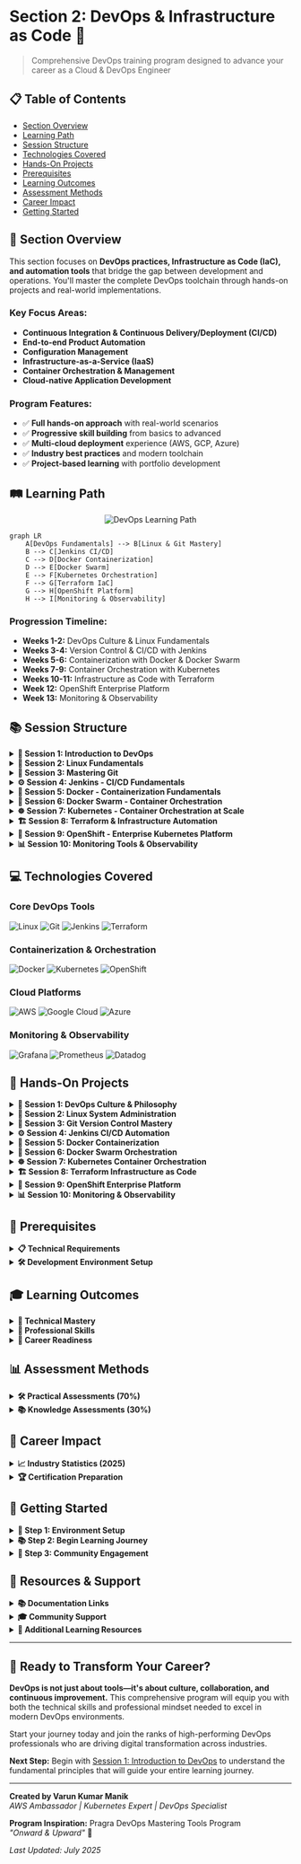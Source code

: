 # Section 2: DevOps & Infrastructure as Code 🚀

> Comprehensive DevOps training program designed to advance your career as a Cloud & DevOps Engineer

## 📋 Table of Contents
- [Section Overview](#-section-overview)
- [Learning Path](#️-learning-path)
- [Session Structure](#-session-structure)
- [Technologies Covered](#-technologies-covered)
- [Hands-On Projects](#-hands-on-projects)
- [Prerequisites](#-prerequisites)
- [Learning Outcomes](#-learning-outcomes)
- [Assessment Methods](#-assessment-methods)
- [Career Impact](#-career-impact)
- [Getting Started](#-getting-started)

## 🎯 Section Overview

This section focuses on **DevOps practices, Infrastructure as Code (IaC), and automation tools** that bridge the gap between development and operations. You'll master the complete DevOps toolchain through hands-on projects and real-world implementations.

### Key Focus Areas:
- **Continuous Integration & Continuous Delivery/Deployment (CI/CD)**
- **End-to-end Product Automation**
- **Configuration Management**
- **Infrastructure-as-a-Service (IaaS)**
- **Container Orchestration & Management**
- **Cloud-native Application Development**

### Program Features:
- ✅ **Full hands-on approach** with real-world scenarios
- ✅ **Progressive skill building** from basics to advanced
- ✅ **Multi-cloud deployment** experience (AWS, GCP, Azure)
- ✅ **Industry best practices** and modern toolchain
- ✅ **Project-based learning** with portfolio development

## 🛤️ Learning Path

<div align="center">

![DevOps Learning Path](./images/devops-learning-path.svg)

</div>

```mermaid
graph LR
    A[DevOps Fundamentals] --> B[Linux & Git Mastery]
    B --> C[Jenkins CI/CD]
    C --> D[Docker Containerization]
    D --> E[Docker Swarm]
    E --> F[Kubernetes Orchestration]
    F --> G[Terraform IaC]
    G --> H[OpenShift Platform]
    H --> I[Monitoring & Observability]
```

### Progression Timeline:
- **Weeks 1-2:** DevOps Culture & Linux Fundamentals
- **Weeks 3-4:** Version Control & CI/CD with Jenkins
- **Weeks 5-6:** Containerization with Docker & Docker Swarm
- **Weeks 7-9:** Container Orchestration with Kubernetes
- **Weeks 10-11:** Infrastructure as Code with Terraform
- **Week 12:** OpenShift Enterprise Platform
- **Week 13:** Monitoring & Observability

## 📚 Session Structure

<details>
<summary><strong>📖 Session 1: Introduction to DevOps</strong></summary>

**Duration:** 2 weeks | **Focus:** DevOps culture, principles, and transformation

### Topics Covered:
- DevOps vs Traditional IT approaches
- Cultural transformation and team collaboration
- DevOps roles and responsibilities (DevOps Engineer, SRE, Platform Engineer)
- Business value and ROI of DevOps adoption
- DevOps patterns and frameworks (CALMS, Three Ways, DORA metrics)
- Legacy system problems and DevOps solutions

### Learning Outcomes:
- ✅ Understand DevOps principles and core concepts
- ✅ Identify the gap between traditional Dev and Ops teams
- ✅ Recognize DevOps roles and career opportunities
- ✅ Apply DevOps frameworks to real-world scenarios

### Key Resources:
- [Session 1 Materials](./Session-1_Introduction-to-DevOps/)
- DevOps Culture Assessment
- Industry Case Studies
- Framework Implementation Guides

</details>

<details>
<summary><strong>🐧 Session 2: Linux Fundamentals</strong></summary>

**Duration:** 2 weeks | **Focus:** Essential Linux skills for DevOps professionals

### Topics Covered:
- Command line proficiency and shell scripting
- File system navigation and permissions management
- Process management and system monitoring
- Package management and software installation
- Network configuration and troubleshooting
- System administration and security basics

### Learning Outcomes:
- ✅ Master essential Linux commands and operations
- ✅ Write effective shell scripts for automation
- ✅ Manage system processes and resources
- ✅ Configure networking and security settings

### Practical Labs:
- Linux Command Line Mastery
- Shell Scripting for Automation
- System Administration Tasks
- Network Configuration Labs

### Key Resources:
- [Session 2 Materials](./Session-2_Linux-Fundamentals/)
- Linux Command Reference
- Shell Scripting Examples
- System Administration Guides

</details>

<details>
<summary><strong>🔀 Session 3: Mastering Git</strong></summary>

**Duration:** 2 weeks | **Focus:** Version control and collaborative development

### Topics Covered:
- Git fundamentals and repository management
- Branching strategies and merge workflows
- Collaborative development with GitHub/GitLab
- Git hooks and automation integration
- Best practices for code versioning
- Advanced Git operations and troubleshooting

### Learning Outcomes:
- ✅ Implement effective Git workflows
- ✅ Manage complex branching strategies
- ✅ Collaborate effectively using Git platforms
- ✅ Integrate Git with CI/CD pipelines

### Practical Labs:
- Git Workflow Implementation
- Branch Management Strategies
- Collaborative Development Scenarios
- Git Hooks and Automation

### Key Resources:
- [Session 3 Materials](./Session-3_Mastering-Git/)
- Git Best Practices Guide
- Branching Strategy Templates
- Collaboration Workflows

</details>

<details>
<summary><strong>⚙️ Session 4: Jenkins - CI/CD Fundamentals</strong></summary>

**Duration:** 2 weeks | **Focus:** Continuous Integration & Continuous Delivery/Deployment automation

### Topics Covered:

#### 1. Jenkins Installation & Setup
- Jenkins architecture and components
- Installation on various platforms (Linux, Windows, macOS)
- Initial configuration and security setup
- Plugin management and ecosystem

#### 2. Master-Slave Configuration & Multi-mode
- Distributed builds and scaling strategies
- Node management and configuration
- Load balancing and resource optimization
- Security considerations for distributed setups

#### 3. Job & Pipeline Creation
- Freestyle jobs and parameterized builds
- Pipeline as Code (PaC) implementation
- Declarative vs Scripted pipelines
- Pipeline syntax and best practices

#### 4. Build, Integration & Delivery Pipelines
- Multi-stage pipeline design
- Integration with testing frameworks
- Deployment automation and rollback strategies
- Environment promotion workflows

#### 5. Advanced Jenkins Features
- Plugin ecosystem and management
- Security and access control (RBAC)
- Monitoring and maintenance
- Integration with external tools

### Learning Outcomes:
- ✅ Design and implement automated CI/CD pipelines
- ✅ Configure distributed Jenkins environments
- ✅ Create Pipeline as Code solutions
- ✅ Integrate testing and deployment automation

### Practical Labs:
- Jenkins Installation and Configuration
- Pipeline Creation and Management
- Multi-stage Deployment Pipelines
- Integration with AWS, GCP, and Azure

### Key Resources:
- [Session 4 Materials](./Session-4_Jenkins/)
- Jenkins Pipeline Examples
- Plugin Configuration Guides
- Security Best Practices

</details>

<details>
<summary><strong>🐳 Session 5: Docker - Containerization Fundamentals</strong></summary>

**Duration:** 2 weeks | **Focus:** Container technology and application packaging

### Topics Covered:

#### 1. Container Technology Fundamentals
- Understanding containers vs virtual machines
- Docker architecture and components
- Container lifecycle and management
- Image creation and optimization

#### 2. Docker Operations & Management
- Docker installation and configuration
- Container creation, execution, and monitoring
- Image building with Dockerfiles
- Container networking and storage

#### 3. Multi-Container Applications
- Docker Compose for multi-service applications
- Service orchestration and dependencies
- Environment management and configuration
- Container communication patterns

#### 4. Production Considerations
- Security best practices for containers
- Performance optimization and monitoring
- Container registry management
- Deployment strategies and patterns

### Learning Outcomes:
- ✅ Build and manage Docker containers
- ✅ Create optimized container images
- ✅ Orchestrate multi-container applications
- ✅ Implement container security practices

### Practical Labs:
- Docker Installation and Configuration
- Container Creation and Management
- Multi-service Application Deployment
- Container Security Implementation

### Key Resources:
- [Session 5 Materials](./Session-5_Docker/)
- Docker Best Practices Guide
- Container Security Checklist
- Multi-container Application Examples

</details>

<details>
<summary><strong>🐙 Session 6: Docker Swarm - Container Orchestration</strong></summary>

**Duration:** 1 week | **Focus:** Docker native orchestration platform

### Topics Covered:

#### 1. Docker Swarm Fundamentals
- Swarm mode architecture and concepts
- Cluster initialization and node management
- Service creation and scaling
- Load balancing and service discovery

#### 2. Production Deployment Patterns
- Multi-node cluster setup
- Rolling updates and rollback strategies
- Health checks and service monitoring
- Secrets and configuration management

### Learning Outcomes:
- ✅ Deploy and manage Docker Swarm clusters
- ✅ Orchestrate containerized applications at scale
- ✅ Implement high availability patterns
- ✅ Manage cluster security and secrets

### Practical Labs:
- Swarm Cluster Setup and Management
- Service Deployment and Scaling
- Rolling Updates and Health Monitoring
- Multi-environment Configuration

### Key Resources:
- [Session 6 Materials](./Session-6_Docker-Swarm/)
- Swarm Deployment Examples
- Cluster Management Scripts
- Production Configuration Templates

</details>

<details>
<summary><strong>☸️ Session 7: Kubernetes - Container Orchestration at Scale</strong></summary>

**Duration:** 3 weeks | **Focus:** Production-grade container orchestration

### Topics Covered:

#### 1. Kubernetes Fundamentals & Setup
- Kubernetes architecture and components
- Cluster setup with K3s (lightweight Kubernetes)
- kubectl command-line interface
- Basic troubleshooting and cluster validation

#### 2. Core Kubernetes Concepts
- Pods, Services, and Deployments explained
- Container orchestration principles
- Kubernetes resource management
- Real-world analogies and practical understanding

#### 3. Application Deployment & Management
- Pod creation and lifecycle management
- Multi-container applications
- Labels, selectors, and organization
- Debugging and log analysis

#### 4. Scaling & Production Deployments
- Deployment strategies and scaling
- Rolling updates and rollback procedures
- Health checks and self-healing applications
- Resource limits and performance optimization

#### 5. Service Discovery & Networking
- Service types and networking patterns
- Load balancing and traffic distribution
- Inter-service communication
- External access and ingress patterns

#### 6. Complete Application Project
- Full-stack Todo application deployment
- Multi-tier architecture (Frontend, API, Database)
- Production-ready configurations
- Real-world troubleshooting scenarios

### Learning Outcomes:
- ✅ Deploy and manage Kubernetes clusters
- ✅ Orchestrate complex multi-service applications
- ✅ Implement scaling and update strategies
- ✅ Configure service networking and discovery
- ✅ Build production-ready containerized applications
- ✅ Troubleshoot and monitor Kubernetes workloads

### Practical Labs:
- K3s Cluster Setup and Configuration
- Pod and Deployment Management
- Service Discovery and Networking
- Complete Todo Application Project
- Production Deployment Patterns

### Key Resources:
- [Session 7 Materials](./Session-7_Kubernetes/)
- Kubernetes Configuration Examples
- Troubleshooting Guides and Best Practices
- Production Deployment Templates

</details>

<details>
<summary><strong>🏗️ Session 8: Terraform & Infrastructure Automation</strong></summary>

**Duration:** 2 weeks | **Focus:** Infrastructure as Code and automation

### Topics Covered:

#### 1. Infrastructure as Code Principles
- IaC concepts and benefits
- Declarative vs Imperative approaches
- Version control for infrastructure
- Infrastructure testing and validation

#### 2. Terraform Installation & Workflows
- Terraform architecture and components
- Installation and configuration across platforms
- Terraform workflow (init, plan, apply, destroy)
- State management and remote backends

#### 3. Configuration Management & Orchestration
- HCL (HashiCorp Configuration Language) syntax
- Resource provisioning and dependencies
- Data sources and local values
- Functions and expressions

#### 4. Resource Provisioning & Deployments
- Multi-cloud resource management (AWS, GCP, Azure)
- Modules and reusable components
- Environment management and promotion
- Security and compliance considerations

### Learning Outcomes:
- ✅ Automate cloud infrastructure provisioning
- ✅ Implement Infrastructure as Code best practices
- ✅ Manage infrastructure across multiple environments
- ✅ Create reusable Terraform modules

### Practical Labs:
- Terraform Fundamentals
- Multi-cloud Resource Provisioning
- Module Development and Management
- State Management and Collaboration

### Key Resources:
- [Session 8 Materials](./Session-8_terraform_and_infra_automation/)
- Terraform Configuration Examples
- Module Library and Templates
- Multi-cloud Deployment Guides

</details>

<details>
<summary><strong>🔴 Session 9: OpenShift - Enterprise Kubernetes Platform</strong></summary>

**Duration:** 2 weeks | **Focus:** Enterprise container platform and advanced Kubernetes

### Topics Covered:

#### 1. OpenShift Fundamentals
- OpenShift vs Kubernetes comparison
- OpenShift architecture and components
- Developer and administrator perspectives
- Enterprise features and capabilities

#### 2. Getting Started with OpenShift
- OpenShift Sandbox setup and access
- CLI (oc) installation and configuration
- Web console navigation and usage
- Basic project and application management

#### 3. Application Deployment Patterns
- Source-to-Image (S2I) builds
- Container image deployments
- Multi-service applications
- Database integration and persistence

#### 4. Advanced OpenShift Features
- Auto-scaling and resource management
- Blue-Green deployment strategies
- CI/CD integration with OpenShift Pipelines
- Service mesh and microservices architecture

#### 5. Hands-On Projects
- **Project 0:** Getting Started - CLI login and basic deployment
- **Projects 1-3:** Basic applications (Nginx, Node.js, Python+Database)
- **Projects 4-6:** Advanced patterns (Multi-service, Auto-scaling, Blue-Green)

### Learning Outcomes:
- ✅ Deploy applications on OpenShift platform
- ✅ Understand enterprise Kubernetes features
- ✅ Implement advanced deployment strategies
- ✅ Configure auto-scaling and resource management
- ✅ Build CI/CD pipelines with OpenShift tools

### Practical Labs:
- OpenShift Sandbox setup and configuration
- Source-to-Image application builds
- Multi-tier application deployment
- Auto-scaling and blue-green deployments
- OpenShift Pipelines and GitOps workflows

### Key Resources:
- [Session 9 Materials](./Session-9_OpenShift/)
- OpenShift project templates and examples
- Deployment strategy guides
- Enterprise best practices documentation

</details>

<details>
<summary><strong>📊 Session 10: Monitoring Tools & Observability</strong></summary>

**Duration:** 1 week | **Focus:** Application and infrastructure monitoring

### Topics Covered:

#### 1. Monitoring Fundamentals
- Observability principles (Metrics, Logs, Traces)
- Monitoring strategy and best practices
- SLA, SLI, and SLO concepts
- Alert management and incident response

#### 2. Nagios Monitoring
- Nagios Core installation and configuration
- Host and service monitoring setup
- Custom plugin development
- Alert notifications and escalations

#### 3. ELK Stack Integration
- Elasticsearch, Logstash, and Kibana setup
- Log aggregation and analysis
- Dashboard creation and visualization
- Integration with Nagios for comprehensive monitoring

#### 4. Production Monitoring Patterns
- Infrastructure monitoring best practices
- Application performance monitoring (APM)
- Distributed tracing and debugging
- Capacity planning and trend analysis

### Learning Outcomes:
- ✅ Implement comprehensive monitoring solutions
- ✅ Configure alerting and notification systems
- ✅ Create monitoring dashboards and visualizations
- ✅ Integrate monitoring with CI/CD pipelines
- ✅ Apply observability best practices

### Practical Labs:
- Nagios installation and configuration
- ELK stack deployment and setup
- Custom monitoring dashboard creation
- Alert configuration and testing
- Integration with existing infrastructure

### Key Resources:
- [Session 10 Materials](./Session-10_Monitoring-Tools/)
- Nagios configuration examples
- ELK stack deployment guides
- Monitoring best practices documentation

</details>

## 💻 Technologies Covered

### Core DevOps Tools
![Linux](https://img.shields.io/badge/Linux-FCC624?style=flat&logo=linux&logoColor=black)
![Git](https://img.shields.io/badge/Git-F05032?style=flat&logo=git&logoColor=white)
![Jenkins](https://img.shields.io/badge/Jenkins-D24939?style=flat&logo=jenkins&logoColor=white)
![Terraform](https://img.shields.io/badge/Terraform-623CE4?style=flat&logo=terraform&logoColor=white)

### Containerization & Orchestration
![Docker](https://img.shields.io/badge/Docker-2496ED?style=flat&logo=docker&logoColor=white)
![Kubernetes](https://img.shields.io/badge/Kubernetes-326CE5?style=flat&logo=kubernetes&logoColor=white)
![OpenShift](https://img.shields.io/badge/OpenShift-EE0000?style=flat&logo=red-hat-open-shift&logoColor=white)

### Cloud Platforms
![AWS](https://img.shields.io/badge/AWS-232F3E?style=flat&logo=amazon-aws&logoColor=white)
![Google Cloud](https://img.shields.io/badge/Google_Cloud-4285F4?style=flat&logo=google-cloud&logoColor=white)
![Azure](https://img.shields.io/badge/Azure-0078D4?style=flat&logo=microsoft-azure&logoColor=white)

### Monitoring & Observability
![Grafana](https://img.shields.io/badge/Grafana-F46800?style=flat&logo=grafana&logoColor=white)
![Prometheus](https://img.shields.io/badge/Prometheus-E6522C?style=flat&logo=prometheus&logoColor=white)
![Datadog](https://img.shields.io/badge/Datadog-632CA6?style=flat&logo=datadog&logoColor=white)

## 🚀 Hands-On Projects

<details>
<summary><strong>📖 Session 1: DevOps Culture & Philosophy</strong></summary>

### Project Focus:
DevOps transformation assessment and culture implementation

### Project Scope:
- Analyze traditional vs DevOps approaches
- Create DevOps transformation roadmap
- Implement team collaboration frameworks
- Assess organizational readiness for DevOps

### Skills Developed:
- DevOps culture and principles
- Change management strategies
- Team collaboration techniques
- Business value assessment

### Timeline: 1 week

</details>

<details>
<summary><strong>🐧 Session 2: Linux System Administration</strong></summary>

### Project Focus:
Complete Linux system administration and automation

### Project Scope:
- **Project 1:** Linux fundamentals and system administration
- Set up automated server provisioning
- Implement system monitoring and maintenance
- Create shell scripts for common tasks
- Configure security and user management

### Skills Developed:
- Linux command line mastery
- Shell scripting and automation
- System administration
- Security configuration

### Timeline: 1 week

</details>

<details>
<summary><strong>🔀 Session 3: Git Version Control Mastery</strong></summary>

### Project Focus:
Advanced Git workflows and collaboration

### Project Scope:
- **Project 1:** Git Fundamentals - Complete workflow implementation
- **Project 2:** GitLab CI/CD - Automated pipeline setup
- Implement branching strategies
- Set up collaborative development workflows
- Configure Git hooks and automation

### Skills Developed:
- Advanced Git operations
- Branching and merging strategies
- Collaborative development
- CI/CD integration with Git

### Timeline: 1.5 weeks

</details>

<details>
<summary><strong>⚙️ Session 4: Jenkins CI/CD Automation</strong></summary>

### Project Focus:
Enterprise CI/CD pipeline implementation

### Project Scope:
- **Infrastructure Setup:** EC2 with Terraform
- **Basic Jobs:** Freestyle and Maven projects
- **Pipeline Fundamentals:** Hello World pipeline
- **Master-Slave Architecture:** Distributed builds
- **Final Project:** Complete CI/CD with Git integration
- Multi-stage deployment pipelines
- Automated testing and quality gates

### Skills Developed:
- Jenkins installation and configuration
- Pipeline as Code implementation
- Distributed build systems
- CI/CD best practices

### Timeline: 2 weeks

</details>

<details>
<summary><strong>🐳 Session 5: Docker Containerization</strong></summary>

### Project Focus:
Container-based application deployment

### Project Scope:
- **Docker Basics:** Container fundamentals
- **Docker Project:** Multi-service application containerization
- **Docker Registry:** Private registry setup
- Container optimization and security
- Multi-container application orchestration

### Skills Developed:
- Docker container management
- Dockerfile optimization
- Container networking and storage
- Registry management

### Timeline: 1.5 weeks

</details>

<details>
<summary><strong>🐙 Session 6: Docker Swarm Orchestration</strong></summary>

### Project Focus:
Container orchestration with Docker Swarm

### Project Scope:
- **Swarm Basics:** Cluster setup and management
- **Stack Project:** Multi-service stack deployment
- Service scaling and load balancing
- Rolling updates and health monitoring
- Production deployment patterns

### Skills Developed:
- Docker Swarm cluster management
- Service orchestration
- Load balancing and scaling
- Production deployment strategies

### Timeline: 1 week

</details>

<details>
<summary><strong>☸️ Session 7: Kubernetes Container Orchestration</strong></summary>

### Project Focus:
Production-grade Kubernetes deployment

### Project Scope:
- **Setup:** K3s cluster installation and configuration
- **Concepts:** Core Kubernetes resources and architecture
- **Pods:** Container lifecycle and management
- **Deployments & Scaling:** Application deployment strategies
- **Services & Networking:** Service discovery and load balancing
- **Final Project:** Complete Todo application (3-tier architecture)

### Skills Developed:
- Kubernetes cluster management
- Application deployment and scaling
- Service networking and discovery
- Production troubleshooting

### Timeline: 3 weeks

</details>

<details>
<summary><strong>🏗️ Session 8: Terraform Infrastructure as Code</strong></summary>

### Project Focus:
Multi-cloud infrastructure automation

### Project Scope:
- **Introduction & History:** IaC fundamentals
- **Architecture Overview:** Terraform components and workflow
- **Basic Commands:** Core Terraform operations
- **Local File Example:** Basic resource management
- **S3 Bucket Example:** AWS resource provisioning
- **EC2 Instance Example:** Compute resource automation
- **Configuration Management:** Advanced Terraform features
- **Final Projects:** Complete infrastructure deployments (2 projects)

### Skills Developed:
- Infrastructure as Code principles
- Multi-cloud resource management
- Terraform module development
- State management and collaboration

### Timeline: 2 weeks

</details>

<details>
<summary><strong>🔴 Session 9: OpenShift Enterprise Platform</strong></summary>

### Project Focus:
OpenShift fundamentals and enterprise Kubernetes features

### Project Scope:
- **Theory:** Kubernetes to OpenShift transition guide
- **Project 0:** Getting Started - CLI login and basic deployment
- OpenShift CLI (oc) usage and workflows
- Routes and networking configuration
- Source-to-Image (S2I) build concepts
- Enterprise security and RBAC features

### Skills Developed:
- OpenShift platform management
- Enterprise Kubernetes features
- CLI-based deployment workflows
- Route creation and HTTPS configuration

### Timeline: 2 weeks

</details>

<details>
<summary><strong>📊 Session 10: Monitoring & Observability</strong></summary>

### Project Focus:
Comprehensive monitoring and alerting

### Project Scope:
- **Nagios Setup:** Infrastructure monitoring implementation
- **ELK Integration:** Log aggregation and analysis
- Custom monitoring dashboards
- Alert configuration and incident response
- Performance monitoring and optimization

### Skills Developed:
- Infrastructure monitoring setup
- Log aggregation and analysis
- Dashboard creation and visualization
- Alert management and incident response

### Timeline: 1 week

</details>

## 🔧 Prerequisites

<details>
<summary><strong>📋 Technical Requirements</strong></summary>

### Knowledge Prerequisites:
- **Basic Linux/Unix knowledge** - Command line familiarity
- **Programming fundamentals** - Any programming language (Java, Python, JavaScript)
- **Networking basics** - TCP/IP, DNS, HTTP/HTTPS concepts
- **Cloud awareness** - Basic understanding of cloud services and concepts

### Software Requirements:
- **Computer specifications:** Minimum 8GB RAM, 50GB free disk space
- **Operating System:** Linux, macOS, or Windows with WSL2
- **Internet connection:** Stable broadband for cloud platform access
- **Accounts:** AWS, GCP, and Azure accounts (free tier eligible)

</details>

<details>
<summary><strong>🛠️ Development Environment Setup</strong></summary>

### Essential Tools Installation:

```bash
# Update system packages
sudo apt-get update && sudo apt-get upgrade -y

# Git installation
sudo apt-get install git -y

# Docker installation
curl -fsSL https://get.docker.com -o get-docker.sh
sh get-docker.sh
sudo usermod -aG docker $USER

# AWS CLI installation
curl "https://awscli.amazonaws.com/awscli-exe-linux-x86_64.zip" -o "awscliv2.zip"
unzip awscliv2.zip && sudo ./aws/install

# Google Cloud CLI installation
curl https://sdk.cloud.google.com | bash
exec -l $SHELL
gcloud init

# Azure CLI installation
curl -sL https://aka.ms/InstallAzureCLIDeb | sudo bash

# Terraform installation
wget https://releases.hashicorp.com/terraform/1.5.0/terraform_1.5.0_linux_amd64.zip
unzip terraform_1.5.0_linux_amd64.zip && sudo mv terraform /usr/local/bin/

# kubectl installation
curl -LO "https://dl.k8s.io/release/$(curl -L -s https://dl.k8s.io/release/stable.txt)/bin/linux/amd64/kubectl"
chmod +x kubectl && sudo mv kubectl /usr/local/bin/

# Jenkins CLI (optional)
wget http://localhost:8080/jnlpJars/jenkins-cli.jar

# Verify installations
echo "Verifying installations..."
git --version
docker --version
aws --version
gcloud --version
az --version
terraform --version
kubectl version --client
```

### IDE and Extensions:
- **Visual Studio Code** with extensions:
  - HashiCorp Terraform
  - Jenkins Pipeline Linter
  - Docker
  - Kubernetes
  - AWS Toolkit
  - Google Cloud Code

</details>

## 🎓 Learning Outcomes

<details>
<summary><strong>🔧 Technical Mastery</strong></summary>

Upon completion of Section 2, you will be able to:

### Core DevOps Skills:
- ✅ **Design and implement** end-to-end CI/CD pipelines using Jenkins
- ✅ **Automate infrastructure** provisioning with Terraform across AWS, GCP, and Azure
- ✅ **Manage containerized applications** with Docker and Kubernetes
- ✅ **Configure and maintain** Jenkins automation servers and distributed builds
- ✅ **Implement DevOps best practices** in enterprise environments
- ✅ **Troubleshoot and optimize** DevOps workflows and pipelines
- ✅ **Deploy applications** on multiple cloud platforms with consistency

### Advanced Capabilities:
- ✅ **Multi-cloud strategy** implementation and management
- ✅ **Infrastructure as Code** best practices and module development
- ✅ **Security integration** throughout the DevOps lifecycle
- ✅ **Monitoring and observability** setup and maintenance
- ✅ **Cost optimization** across cloud platforms and resources

</details>

<details>
<summary><strong>👥 Professional Skills</strong></summary>

### Collaboration and Leadership:
- ✅ **Collaborate effectively** in cross-functional DevOps teams
- ✅ **Apply DevOps culture** and principles in organizations
- ✅ **Communicate technical concepts** to stakeholders and management
- ✅ **Lead DevOps transformation** initiatives and change management
- ✅ **Mentor junior team members** in DevOps practices and tools

### Business Acumen:
- ✅ **Optimize costs** and performance in multi-cloud environments
- ✅ **Align technical solutions** with business objectives
- ✅ **Measure and report** on DevOps metrics and KPIs
- ✅ **Risk assessment** and mitigation in deployment strategies

</details>

<details>
<summary><strong>🚀 Career Readiness</strong></summary>

### Primary Career Paths:
- ✅ **DevOps Engineer** - Pipeline automation and infrastructure management
- ✅ **Site Reliability Engineer (SRE)** - System reliability and performance optimization
- ✅ **Platform Engineer** - Internal developer platform creation and management
- ✅ **Cloud Engineer** - Multi-cloud infrastructure and services
- ✅ **Automation Engineer** - Process automation and optimization

### Specialized Roles:
- ✅ **DevSecOps Engineer** - Security integration in DevOps workflows
- ✅ **Infrastructure Engineer** - Large-scale infrastructure management
- ✅ **Release Manager** - Release coordination and deployment strategies
- ✅ **Cloud Architect** - Multi-cloud architecture design and implementation

</details>

## 📊 Assessment Methods

<details>
<summary><strong>🛠️ Practical Assessments (70%)</strong></summary>

### Hands-on Evaluations:
- **Project Implementations** - Real-world scenario solutions
- **Code Reviews** - Infrastructure and pipeline configurations
- **Lab Exercises** - Guided practice with immediate feedback
- **Troubleshooting Scenarios** - Problem-solving under time pressure
- **Peer Reviews** - Collaborative assessment and learning

### Assessment Criteria:
- **Functionality** - Does the solution work as intended?
- **Best Practices** - Follows industry standards and conventions
- **Security** - Implements appropriate security measures
- **Documentation** - Clear and comprehensive documentation
- **Efficiency** - Optimized for performance and cost

</details>

<details>
<summary><strong>📚 Knowledge Assessments (30%)</strong></summary>

### Theoretical Evaluations:
- **Technical Quizzes** - Tool-specific knowledge validation
- **Case Studies** - Real-world problem analysis and solution design
- **Best Practices Reviews** - Industry standard implementations
- **Concept Explanations** - Understanding of DevOps principles
- **Architecture Reviews** - System design and decision rationale

### Success Metrics:
- **Project Completion Rate:** 100% of assigned projects
- **Code Quality Score:** Minimum 85% on code reviews
- **Technical Proficiency:** Pass all tool-specific assessments
- **Collaboration Score:** Effective teamwork in group projects
- **Innovation Factor:** Creative problem-solving approaches

</details>

## 💼 Career Impact

<details>
<summary><strong>📈 Industry Statistics (2025)</strong></summary>

### Market Trends:
- **DevOps Adoption:** 91% of enterprises have implemented DevOps practices
- **Job Growth:** 156% projected growth for DevOps roles (2025-2030)
- **Salary Range:** $95,000 - $165,000 for DevOps engineers (varies by location)
- **ROI Impact:** 285% average return on DevOps investment within 18 months

### Skills Demand Analysis:
- **Container Orchestration:** Kubernetes expertise (82% usage in production)
- **Infrastructure as Code:** Terraform and CloudFormation (71% adoption rate)
- **CI/CD Automation:** Jenkins, GitHub Actions, GitLab CI (49% market share)
- **Multi-Cloud Platforms:** AWS, GCP, Azure certifications in high demand
- **Security Integration:** DevSecOps practices (73% vulnerability reduction)

</details>

<details>
<summary><strong>🏆 Certification Preparation</strong></summary>

This program prepares you for industry-leading certifications:

### Cloud Platform Certifications:
- **AWS Certified DevOps Engineer** - Professional level
- **Google Cloud Professional DevOps Engineer** - Professional level
- **Microsoft Azure DevOps Engineer Expert** - Expert level

### Tool-Specific Certifications:
- **Certified Kubernetes Administrator (CKA)** - CNCF certification
- **HashiCorp Certified: Terraform Associate** - Infrastructure automation
- **Jenkins Engineer Certification** - CI/CD expertise
- **Docker Certified Associate (DCA)** - Container expertise

### Preparation Support:
- Practice exams and study guides
- Hands-on lab environments
- Certification-focused projects
- Expert guidance and mentorship

</details>

## 🚀 Getting Started

<details>
<summary><strong>🔧 Step 1: Environment Setup</strong></summary>

### Repository Setup:
```bash
# Clone the repository
git clone https://github.com/manikcloud/cloud-devops-learning-path.git
cd cloud-devops-learning-path/Section-2-DevOps

# Explore the structure
ls -la
```

### Development Environment:
Follow the [Development Environment Setup](#-development-environment-setup) section above for complete tool installation.

### Cloud Account Configuration:
```bash
# AWS Configuration
aws configure
# Enter your AWS Access Key ID, Secret Access Key, Region, and Output format

# GCP Configuration
gcloud auth login
gcloud config set project YOUR_PROJECT_ID

# Azure Configuration
az login
az account set --subscription YOUR_SUBSCRIPTION_ID
```

</details>

<details>
<summary><strong>📚 Step 2: Begin Learning Journey</strong></summary>

### Learning Sequence:
1. **Start with Session 1:** [Introduction to DevOps](./Session-1_Introduction-to-DevOps/)
2. **Progress systematically:** Complete each session in the prescribed order
3. **Practice regularly:** Use hands-on labs and exercises daily
4. **Build projects:** Apply learning through practical implementations
5. **Seek feedback:** Participate in code reviews and peer assessments

### Study Schedule Recommendation:
- **Daily commitment:** 2-3 hours of focused learning
- **Weekly goals:** Complete one major topic or lab
- **Project time:** Dedicate weekends to project work
- **Review sessions:** Weekly review of completed materials

</details>

<details>
<summary><strong>🤝 Step 3: Community Engagement</strong></summary>

### Learning Community:
- **Join discussion forums** for peer learning and Q&A
- **Participate in code reviews** and collaborative projects
- **Attend virtual meetups** and industry webinars
- **Contribute to open source** DevOps projects and tools

### Professional Networking:
- **LinkedIn DevOps groups** and professional connections
- **Local DevOps meetups** and conferences
- **Industry certifications** and badge sharing
- **Mentorship opportunities** both as mentee and mentor

</details>

## 📖 Resources & Support

<details>
<summary><strong>📚 Documentation Links</strong></summary>

### Official Documentation:
- [Jenkins Documentation](https://www.jenkins.io/doc/) - Comprehensive Jenkins guides and tutorials
- [Terraform Documentation](https://www.terraform.io/docs/) - Infrastructure as Code reference
- [Docker Documentation](https://docs.docker.com/) - Container platform guides
- [Kubernetes Documentation](https://kubernetes.io/docs/) - Container orchestration reference

### Cloud Platform Documentation:
- [AWS Documentation](https://docs.aws.amazon.com/) - Amazon Web Services reference
- [GCP Documentation](https://cloud.google.com/docs) - Google Cloud Platform guides
- [Azure Documentation](https://docs.microsoft.com/azure/) - Microsoft Azure reference

### Additional Resources:
- [Git Documentation](https://git-scm.com/doc) - Version control system reference
- [Linux Documentation](https://www.kernel.org/doc/) - Linux kernel and system guides
- [DevOps Institute](https://devopsinstitute.com/) - Industry best practices and research

</details>

<details>
<summary><strong>🎓 Community Support</strong></summary>

### Learning Support:
- **Course discussion forums** - Peer learning and technical Q&A
- **Weekly office hours** - Direct instructor support and guidance
- **Study groups** - Collaborative learning sessions and project work
- **Industry mentorship** - Professional guidance and career networking

### Technical Support:
- **Lab environment access** - Cloud-based practice environments
- **Tool installation guides** - Step-by-step setup instructions
- **Troubleshooting resources** - Common issues and solutions
- **Video tutorials** - Supplementary visual learning content

</details>

<details>
<summary><strong>📖 Additional Learning Resources</strong></summary>

### Supplementary Materials:
- **Video tutorials** - Visual learning supplements for complex topics
- **Practice labs** - Additional hands-on skill reinforcement
- **Industry blogs** - Latest trends, tools, and best practices
- **Certification guides** - Exam preparation materials and practice tests

### Recommended Reading:
- "The Phoenix Project" by Gene Kim
- "The DevOps Handbook" by Gene Kim, Jez Humble, Patrick Debois
- "Accelerate" by Nicole Forsgren, Jez Humble, Gene Kim
- "Site Reliability Engineering" by Google

</details>

---

## 🎯 Ready to Transform Your Career?

**DevOps is not just about tools—it's about culture, collaboration, and continuous improvement.** This comprehensive program will equip you with both the technical skills and professional mindset needed to excel in modern DevOps environments.

Start your journey today and join the ranks of high-performing DevOps professionals who are driving digital transformation across industries.

**Next Step:** Begin with [Session 1: Introduction to DevOps](./Session-1_Introduction-to-DevOps/) to understand the fundamental principles that will guide your entire learning journey.

---

**Created by Varun Kumar Manik**  
*AWS Ambassador | Kubernetes Expert | DevOps Specialist*

**Program Inspiration:** Pragra DevOps Mastering Tools Program  
*"Onward & Upward"* 🚀

*Last Updated: July 2025*
